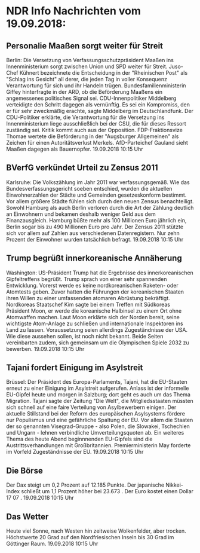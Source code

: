 # NDR Info Nachrichten vom 19.09.2018:


## Personalie Maaßen sorgt weiter für Streit
Berlin:	Die Versetzung von Verfassungsschutzpräsident Maaßen ins Innenministerium sorgt zwischen Union und SPD weiter für Streit. Juso-Chef Kühnert bezeichnete die Entscheidung in der "Rheinischen Post" als "Schlag ins Gesicht" all derer, die jeden Tag in voller Konsequenz Verantwortung für sich und ihr Handeln trügen. Bundesfamilienministerin Giffey hinterfragte in der ARD, ob die Beförderung Maaßens ein angemessenes politisches Signal sei. CDU-Innenpolitiker Middelberg verteidigte den Schritt dagegen als vernünftig. Es sei ein Kompromiss, den er für sehr zweckmäßig erachte, sagte Middelberg im Deutschlandfunk. Der CDU-Politiker erklärte, die Verantwortung für die Versetzung ins Innenministerium liege ausschließlich bei der CSU, die für dieses Ressort zuständig sei. Kritik kommt auch aus der Opposition. FDP-Fraktionsvize Thomae wertete die Beförderung in der "Augsburger Allgemeinen" als Zeichen für einen Autoritätsverlust Merkels. AfD-Parteichef Gauland sieht Maaßen dagegen als Bauernopfer. 19.09.2018 10:15 Uhr 

## BVerfG verkündet Urteil zu Zensus 2011
Karlsruhe: Die Volkszählung im Jahr 2011 war verfassungsgemäß. Wie das Bundesverfassungsgericht soeben entschied, wurden die aktuellen Einwohnerzahlen der Städte und Gemeinden gesetzeskonform bestimmt. Vor allem größere Städte fühlen sich durch den neuen Zensus benachteiligt. Sowohl Hamburg als auch Berlin verloren durch die Art der Zählung deutlich an Einwohnern und bekamen deshalb weniger Geld aus dem Finanzausgleich. Hamburg büßte mehr als 100 Millionen Euro jährlich ein, Berlin sogar bis zu 490 Millionen Euro pro Jahr. Der Zensus 2011 stützte sich vor allem auf Zahlen aus verschiedenen Datenregistern. Nur zehn Prozent der Einwohner wurden tatsächlich befragt. 19.09.2018 10:15 Uhr 

## Trump begrüßt innerkoreanische Annäherung
Washington:	US-Präsident Trump hat die Ergebnisse des innerkoreanischen Gipfeltreffens begrüßt. Trump sprach von einer sehr spannenden Entwicklung. Vorerst werde es keine nordkoreanischen Raketen- oder Atomtests geben. Zuvor hatten die Führungen der koreanischen Staaten ihren Willen zu einer umfassenden atomaren Abrüstung bekräftigt. Nordkoreas Staatschef Kim sagte bei einem Treffen mit Südkoreas Präsident Moon, er werde die koreanische Halbinsel zu einem Ort ohne Atomwaffen machen. Laut Moon erklärte sich der Norden bereit, seine wichtigste Atom-Anlage zu schließen und internationale Inspektoren ins Land zu lassen. Voraussetzung seien allerdings Zugeständnisse der USA. Wie diese aussehen sollen, ist noch nicht bekannt. Beide Seiten vereinbarten zudem, sich gemeinsam um die Olympischen Spiele 2032 zu bewerben. 19.09.2018 10:15 Uhr 

## Tajani fordert Einigung im Asylstreit
Brüssel: Der Präsident des Europa-Parlaments, Tajani, hat die EU-Staaten erneut zu einer Einigung im Asylstreit aufgerufen. Anlass ist der informelle EU-Gipfel heute und morgen in Salzburg; dort geht es auch um das Thema Migration. Tajani sagte der Zeitung "Die Welt", die Mitgliedsstaaten müssten sich schnell auf eine faire Verteilung von Asylbewerbern einigen. Der aktuelle Stillstand bei der Reform des europäischen Asylsystems fördere nur Populismus und eine gefährliche Spaltung der EU. Vor allem die Staaten der so genannten Visegrad-Gruppe - also Polen, die Slowakei, Tschechien und Ungarn - lehnen verbindliche Umverteilungsquoten ab. Ein weiteres Thema des heute Abend beginnnenden EU-Gipfels sind die Austrittsverhandlungen mit Großbritannien. Premierministerin May forderte im Vorfeld Zugeständnisse der EU. 19.09.2018 10:15 Uhr 

## Die Börse
Der Dax steigt um  0,2  Prozent auf  12.185  Punkte. Der japanische Nikkei-Index schließt um  1,1  Prozent höher bei  23.673 . Der Euro kostet einen Dollar  17 07 . 19.09.2018 10:15 Uhr 

## Das Wetter
Heute viel Sonne, nach Westen hin zeitweise Wolkenfelder, aber trocken. Höchstwerte 20 Grad auf den Nordfriesischen Inseln bis 30 Grad im Göttinger Raum. 19.09.2018 10:15 Uhr 
